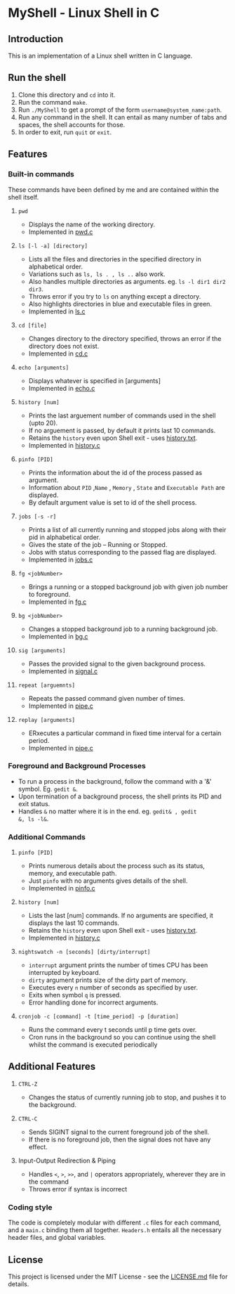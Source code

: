 # MyShell - Linux Shell in C

## Introduction

This is an implementation of a Linux shell written in C language.


## Run the shell

1. Clone this directory and `cd` into it.
2. Run the command `make`.
3. Run `./MyShell` to get a prompt of the form `username@system_name:path`.
4. Run any command in the shell. It can entail as many number of tabs and spaces, the shell accounts for those.
5. In order to exit, run `quit` or `exit`.

## Features

### Built-in commands

These commands have been defined by me and are contained within the shell itself.

1. `pwd`
    
    - Displays the name of the working directory.
    - Implemented in [pwd.c](pwd.c)

2. `ls [-l -a] [directory]`
    
    - Lists all the files and directories in the specified directory in alphabetical order.
    - Variations such as `ls, ls . , ls ..` also work.
    - Also handles multiple directories as arguments. eg. `ls -l dir1 dir2 dir3`.
    - Throws error if you try to `ls` on anything except a directory. 
    - Also highlights directories in blue and executable files in green.
    - Implemented in [ls.c](ls.c)

3. `cd [file]`
    
    - Changes directory to the directory specified, throws an error if the directory does not exist.
    - Implemented in [cd.c](cd.c)

4. `echo [arguments]`
    
    - Displays whatever is specified in [arguments]
    - Implemented in [echo.c](echo.c)

5. `history [num]`

    - Prints the last arguement number of commands used in the shell (upto 20).
    - If no arguement is passed, by default it prints last 10 commands.
    -  Retains the `history` even upon Shell exit - uses [history.txt](history.text).
    - Implemented in [history.c](history.c)

6.  `pinfo [PID]`
   
       - Prints the information about the id of the process passed as argument.
       - Information about `PID` ,`Name` , `Memory` , `State` and `Executable Path` are displayed.
       - By default argument value is set to id of the shell process.

7.  `jobs [-s -r]`

    - Prints a list of all currently running and stopped jobs along with their pid in alphabetical order.
    - Gives the state of the job – Running or Stopped.
    - Jobs with status corresponding to the passed flag are displayed.
    - Implemented in [jobs.c](jobs.c)

8. `fg <jobNumber>`
    
    - Brings a running or a stopped background job with given job number to foreground.
    - Implemented in [fg.c](fg.c)

9.  `bg <jobNumber>`

    - Changes a stopped background job to a running background job.
    - Implemented in [bg.c](bg.c)
  
10. `sig [arguments]`
    
    - Passes the provided signal to the given background process.
    - Implemented in [signal.c](signal.c)
  
11. `repeat [arguemnts]`
    - Repeats the passed command given number of times.
    - Implemented in [pipe.c](pipe.c)
  
12. `replay [arguments]`
    - ERxecutes a particular command in fixed time interval for a certain period.
    - Implemented in [pipe.c](pipe.c)

### Foreground and Background Processes

- To run a process in the background, follow the command with a '&' symbol. Eg. `gedit &`.
- Upon termination of a background process, the shell prints its PID and exit status.
- Handles `&` no matter where it is in the end. eg. `gedit& , gedit         &, ls -l&`.

### Additional Commands

1. `pinfo [PID]`

    - Prints numerous details about the process such as its status, memory, and executable path.
    - Just `pinfo` with no arguments gives details of the shell.
    - Implemented in [pinfo.c](pinfo.c)

2. `history [num]`

    - Lists the last [num] commands. If no arguments are specified, it displays the last 10 commands.
    - Retains the `history` even upon Shell exit - uses [history.txt](history.text).
    - Implemented in [history.c](history.c) 

3. `nightswatch -n [seconds] [dirty/interrupt]`

    - `interrupt` argument prints the number of times CPU has been interrupted by keyboard.
    - `dirty` argument prints size of the dirty part of memory.
    - Executes every `n` number of seconds as specified by user.
    - Exits when symbol `q` is pressed.
    - Error handling done for incorrect arguments.

5. `cronjob -c [command] -t [time_period] -p [duration]`

    - Runs the command every t seconds until p time gets over.
    - Cron runs in the background so you can continue using the shell whilst the command is executed periodically

## Additional Features

1. `​CTRL-Z`

    - Changes the status of currently running job to stop, and pushes it to the background.

2. `CTRL-C`

    - Sends SIGINT signal to the current foreground job of the shell​.
    - If there is no foreground job, then the signal does not have any effect.


3. Input-Output Redirection & Piping

    - Handles `<`, `>`, `>>`, and `|` operators appropriately, wherever they are in the command
    - Throws error if syntax is incorrect


### Coding style

The code is completely modular with different `.c` files for each command, and a `main.c` binding them all together. `Headers.h` entails all the necessary header files, and global variables. 


## License

This project is licensed under the MIT License - see the [LICENSE.md](LICENSE) file for details.
